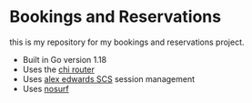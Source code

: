 # Bookings and Reservations
this is my repository for my bookings and reservations project.

- Built in Go version 1.18
- Uses the [chi router](https://github.com/go-chi/chi/v5)
- Uses [alex edwards SCS](https://github.com/alexedwards/scs/v2) session management
- Uses [nosurf](https://github.com/justinas/nosurf)
